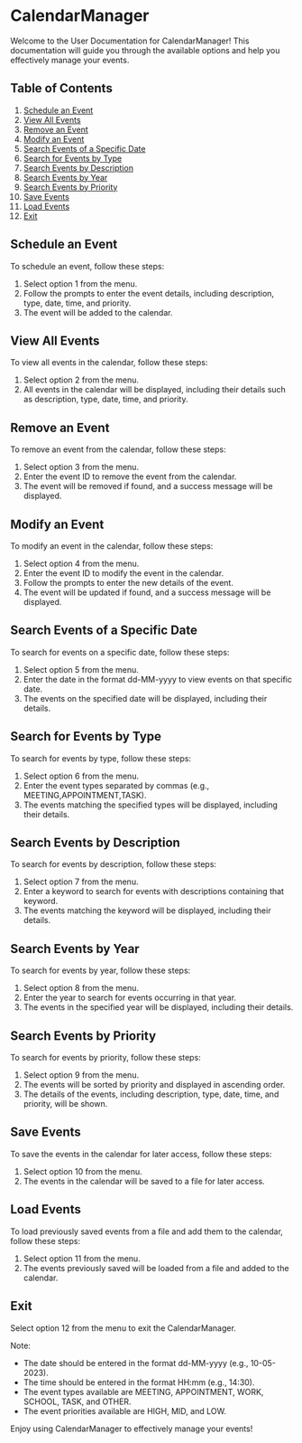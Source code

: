 # CalendarManager

Welcome to the User Documentation for CalendarManager! This documentation will guide you through the available options and help you effectively manage your events.

## Table of Contents
1. [Schedule an Event](#schedule-an-event)
2. [View All Events](#view-all-events)
3. [Remove an Event](#remove-an-event)
4. [Modify an Event](#modify-an-event)
5. [Search Events of a Specific Date](#search-events-of-a-specific-date)
6. [Search for Events by Type](#search-for-events-by-type)
7. [Search Events by Description](#search-events-by-description)
8. [Search Events by Year](#search-events-by-year)
9. [Search Events by Priority](#search-events-by-priority)
10. [Save Events](#save-events)
11. [Load Events](#load-events)
12. [Exit](#exit)

## Schedule an Event
To schedule an event, follow these steps:

1. Select option 1 from the menu.
2. Follow the prompts to enter the event details, including description, type, date, time, and priority.
3. The event will be added to the calendar.

## View All Events
To view all events in the calendar, follow these steps:

1. Select option 2 from the menu.
2. All events in the calendar will be displayed, including their details such as description, type, date, time, and priority.

## Remove an Event
To remove an event from the calendar, follow these steps:

1. Select option 3 from the menu.
2. Enter the event ID to remove the event from the calendar.
3. The event will be removed if found, and a success message will be displayed.

## Modify an Event
To modify an event in the calendar, follow these steps:

1. Select option 4 from the menu.
2. Enter the event ID to modify the event in the calendar.
3. Follow the prompts to enter the new details of the event.
4. The event will be updated if found, and a success message will be displayed.

## Search Events of a Specific Date
To search for events on a specific date, follow these steps:

1. Select option 5 from the menu.
2. Enter the date in the format dd-MM-yyyy to view events on that specific date.
3. The events on the specified date will be displayed, including their details.

## Search for Events by Type
To search for events by type, follow these steps:

1. Select option 6 from the menu.
2. Enter the event types separated by commas (e.g., MEETING,APPOINTMENT,TASK).
3. The events matching the specified types will be displayed, including their details.

## Search Events by Description
To search for events by description, follow these steps:

1. Select option 7 from the menu.
2. Enter a keyword to search for events with descriptions containing that keyword.
3. The events matching the keyword will be displayed, including their details.

## Search Events by Year
To search for events by year, follow these steps:

1. Select option 8 from the menu.
2. Enter the year to search for events occurring in that year.
3. The events in the specified year will be displayed, including their details.

## Search Events by Priority
To search for events by priority, follow these steps:

1. Select option 9 from the menu.
2. The events will be sorted by priority and displayed in ascending order.
3. The details of the events, including description, type, date, time, and priority, will be shown.

## Save Events
To save the events in the calendar for later access, follow these steps:

1. Select option 10 from the menu.
2. The events in the calendar will be saved to a file for later access.

## Load Events
To load previously saved events from a file and add them to the calendar, follow these steps:

1. Select option 11 from the menu.
2. The events previously saved will be loaded from a file and added to the calendar.

## Exit
Select option 12 from the menu to exit the CalendarManager.

Note: 
- The date should be entered in the format dd-MM-yyyy (e.g., 10-05-2023).
- The time should be entered in the format HH:mm (e.g., 14:30).
- The event types available are MEETING, APPOINTMENT, WORK, SCHOOL, TASK, and OTHER.
- The event priorities available are HIGH, MID, and LOW.

Enjoy using CalendarManager to effectively manage your events!
